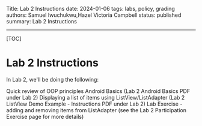 Title: Lab 2 Instructions
date: 2024-01-06
tags: labs, policy, grading
authors: Samuel Iwuchukwu,Hazel Victoria Campbell
status: published
summary: Lab 2 Instructions

----

[TOC]

# Lab 2 Instructions

In Lab 2, we'll be doing the following: 

Quick review of OOP principles
Android Basics (Lab 2 Android Basics PDF under Lab 2)
Displaying a list of items using ListView/ListAdapter (Lab 2 ListView Demo Example - Instructions PDF under Lab 2)
Lab Exercise - adding and removing items from ListAdapter (see the Lab 2 Participation Exercise page for more details)